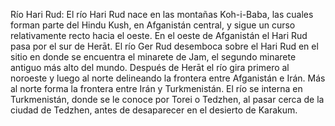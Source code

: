 Río Hari Rud: El río Hari Rud nace en las montañas Koh-i-Baba, las cuales forman parte del Hindu Kush, en Afganistán central, y sigue un curso relativamente recto hacia el oeste.  En el oeste de Afganistán el Hari Rud pasa por el sur de Herāt.  El río Ger Rud desemboca sobre el Hari Rud en el sitio en donde se encuentra el minarete de Jam, el segundo minarete antiguo más alto del mundo.  Después de Herāt el río gira primero al noroeste y luego al norte delineando la frontera entre Afganistán e Irán.  Más al norte forma la frontera entre Irán y Turkmenistán.  El río se interna en Turkmenistán, donde se le conoce por Torei o Tedzhen, al pasar cerca de la ciudad de Tedzhen, antes de desaparecer en el desierto de Karakum.
